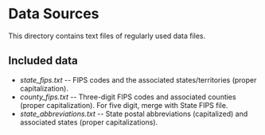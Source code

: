 # Data Sources
This directory contains text files of regularly used data files. 

## Included data

- *state_fips.txt* -- FIPS codes and the associated states/territories (proper capitalization).
- *county_fips.txt* -- Three-digit FIPS codes and associated counties (proper capitalization). For five digit, merge with State FIPS file.
- *state_abbreviations.txt* -- State postal abbreviations (capitalized) and associated states (proper capitalizations).
